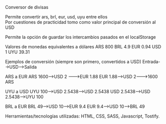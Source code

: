 Conversor de divisas

Permite convertir ars, brl, eur, usd, uyu entre ellos<br>
Por cuestiones de practicidad tomo como valor principal de conversión al USD

Permite la opción de guardar los intercambios pasados en el localStorage



Valores de monedas equivalentes a dólares
ARS 800
BRL 4.9
EUR 0.94
USD 1
UYU 39.31

Ejemplos de conversión (siempre son primero, convertidos a USD)
Entrada-->USD-->Salida

ARS a EUR
ARS 1600-->USD 2 --->EUR 1.88
EUR 1.88-->USD 2--->1600 ARS

UYU a USD
UYU 100-->USD 2.5438-->USD 2.5438
USD 2.5438-->USD 2.5438-->UYU 100

BRL a EUR
BRL 49-->USD 10-->EUR 9.4
EUR 9.4-->USD 10-->BRL 49


Herramientas/tecnologías utilizadas:
HTML, CSS, SASS, Javascript, Tostify.